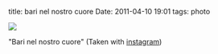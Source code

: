 title: bari nel nostro cuore
Date: 2011-04-10 19:01
tags: photo
 

[![](http://dl.dropbox.com/u/179731/4493052585.jpg)](http://instagr.am/p/DBMnW/)


"Bari nel nostro cuore" (Taken with [instagram](http://instagr.am))
